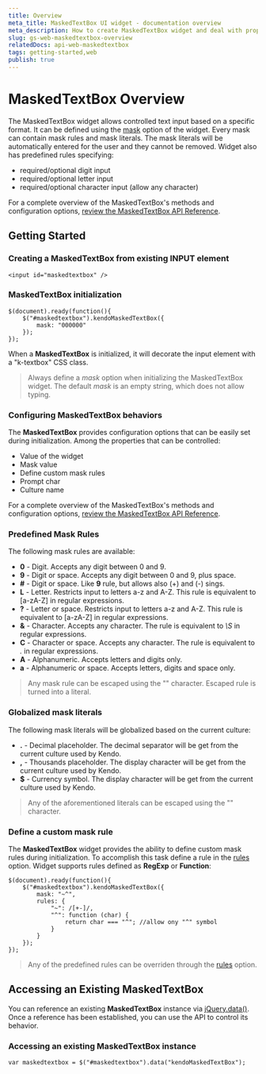```yaml
---
title: Overview
meta_title: MaskedTextBox UI widget - documentation overview
meta_description: How to create MaskedTextBox widget and deal with proper configuration of its behaviors.
slug: gs-web-maskedtextbox-overview
relatedDocs: api-web-maskedtextbox
tags: getting-started,web
publish: true
---
```


# MaskedTextBox Overview

The MaskedTextBox widget allows controlled text input based on a specific format.
It can be defined using the [mask](/kendo-ui/api/web/maskedtextbox#configuration-mask) option of the widget. Every mask can contain mask rules and
mask literals. The mask literals will be automatically entered for the user and they cannot be removed.
Widget also has predefined rules specifying:

- required/optional digit input
- required/optional letter input
- required/optional character input (allow any character)

For a complete overview of the MaskedTextBox's methods and configuration options, [review the MaskedTextBox API Reference](/kendo-ui/api/web/maskedtextbox).

## Getting Started

### Creating a MaskedTextBox from existing INPUT element

    <input id="maskedtextbox" />

### MaskedTextBox initialization

    $(document).ready(function(){
        $("#maskedtextbox").kendoMaskedTextBox({
            mask: "000000"
        });
    });

When a **MaskedTextBox** is initialized, it will decorate the input element with a "k-textbox" CSS class.

> Always define a *mask* option when initializing the MaskedTextBox widget. The default *mask* is an empty string, which does not allow typing.

### Configuring MaskedTextBox behaviors

The **MaskedTextBox** provides configuration options that can be
easily set during initialization. Among the properties that can be
controlled:

*   Value of the widget
*   Mask value
*   Define custom mask rules
*   Prompt char
*   Culture name

For a complete overview of the MaskedTextBox's methods and configuration options, [review the MaskedTextBox API Reference](/kendo-ui/api/web/maskedtextbox).

### Predefined Mask Rules

The following mask rules are available:

- **0** - Digit. Accepts any digit between 0 and 9.
- **9** - Digit or space. Accepts any digit between 0 and 9, plus space.
- **#** - Digit or space. Like **9** rule, but allows also (+) and (-) sings.
- **L** - Letter. Restricts input to letters a-z and A-Z. This rule is equivalent to [a-zA-Z] in regular expressions.
- **?** - Letter or space. Restricts input to letters a-z and A-Z. This rule is equivalent to [a-zA-Z] in regular expressions.
- **&** - Character. Accepts any character. The rule is equivalent to *\S* in regular expressions.
- **C** - Character or space. Accepts any character. The rule is equivalent to *.* in regular expressions.
- **A** - Alphanumeric. Accepts letters and digits only.
- **a** - Alphanumeric or space. Accepts letters, digits and space only.

> Any mask rule can be escaped using the "\" character. Escaped rule is turned into a literal.

### Globalized mask literals

The following mask literals will be globalized based on the current culture:

- **.** - Decimal placeholder. The decimal separator will be get from the current culture used by Kendo.
- **,** - Thousands placeholder. The display character will be get from the current culture used by Kendo.
- **$** - Currency symbol. The display character will be get from the current culture used by Kendo.

> Any of the aforementioned literals can be escaped using the "\" character.

### Define a custom mask rule

The **MaskedTextBox** widget provides the ability to define custom mask rules during initialization.
To accomplish this task define a rule in the [rules](/kendo-ui/api/web/maskedtextbox#configuration-rules)
option. Widget supports rules defined as **RegExp** or **Function**:

    $(document).ready(function(){
        $("#maskedtextbox").kendoMaskedTextBox({
            mask: "~^",
            rules: {
                "~": /[+-]/,
                "^": function (char) {
                    return char === "^"; //allow ony "^" symbol
                }
            }
        });
    });

> Any of the predefined rules can be overriden through the [rules](/kendo-ui/api/web/maskedtextbox#configuration-rules) option.


## Accessing an Existing MaskedTextBox

You can reference an existing **MaskedTextBox** instance via
[jQuery.data()](http://api.jquery.com/jQuery.data/).
Once a reference has been established, you can use the API to control
its behavior.

### Accessing an existing MaskedTextBox instance

    var maskedtextbox = $("#maskedtextbox").data("kendoMaskedTextBox");
